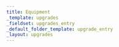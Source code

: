 ```yaml
---
title: Equipment
_template: upgrades
_fieldset: upgrades_entry
_default_folder_template: upgrade_entry
_layout: upgrades
---
```


